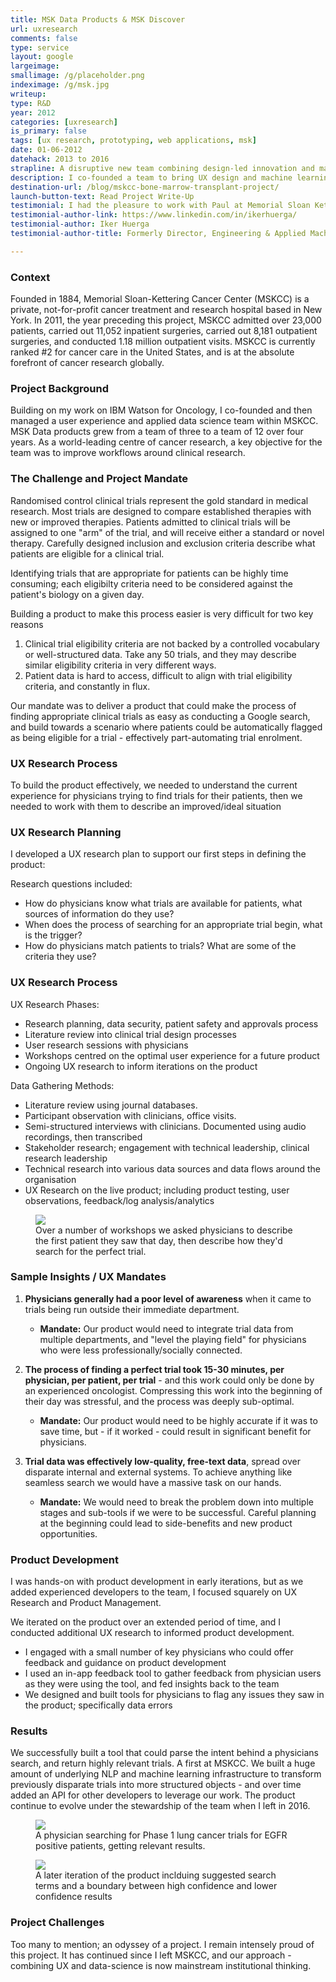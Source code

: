```yaml
---
title: MSK Data Products & MSK Discover
url: uxresearch
comments: false
type: service
layout: google
largeimage: 
smallimage: /g/placeholder.png
indeximage: /g/msk.jpg
writeup: 
type: R&D
year: 2012
categories: [uxresearch]
is_primary: false
tags: [ux research, prototyping, web applications, msk]
date: 01-06-2012
datehack: 2013 to 2016
strapline: A disruptive new team combining design-led innovation and machine learning expertise
description: I co-founded a team to bring UX design and machine learning together at Memorial Sloan Kettering Cancer Center for the first time. Our keystone product, MSK Discover, allowed physicians to find clinical trials that closely matched the unique needs and attributes of individual patients. I was responsible for UX research and product management, and worked closely with some of the world's leading oncologists to define the product.
destination-url: /blog/mskcc-bone-marrow-transplant-project/
launch-button-text: Read Project Write-Up
testimonial: I had the pleasure to work with Paul at Memorial Sloan Kettering Cancer Center (MSK) in New York City between May 2014 until September 2016. During that time, Paul was instrumental in first identifying an unmet need at MSK. Our patients were having a really hard time finding clinical trials. Paul worked with Clinical and Executive Senior Leadership at MSK to understand their needs, get alignment and support, and finally shape the clinical trials search product. Paul brought his research to life via documentation and prototypes. Paul's work had a significant positive impact on the institution as whole and clearly shaped the way MSK started thinking about clinical trials.
testimonial-author-link: https://www.linkedin.com/in/ikerhuerga/
testimonial-author: Iker Huerga
testimonial-author-title: Formerly Director, Engineering & Applied Machine Learning, MSKCC

---
```


### Context

Founded in 1884, Memorial Sloan-Kettering Cancer Center (MSKCC) is a private, not-for-profit cancer treatment and research hospital based in New York. In 2011, the year preceding this project, MSKCC admitted over 23,000 patients, carried out 11,052 inpatient surgeries, carried out 8,181 outpatient surgeries, and conducted 1.18 million outpatient visits. MSKCC is currently ranked #2 for cancer care in the United States, and is at the absolute forefront of cancer research globally. 

### Project Background

Building on my work on IBM Watson for Oncology, I co-founded and then managed a user experience and applied data science team within MSKCC. MSK Data products grew from a team of three to a team of 12 over four years. As a world-leading centre of cancer research, a key objective for the team was to improve workflows around clinical research. 

### The Challenge and Project Mandate

Randomised control clinical trials represent the gold standard in medical research. Most trials are designed to compare established therapies with new or improved therapies. Patients admitted to clinical trials will be assigned to one "arm" of the trial, and will receive either a standard or novel therapy. Carefully designed inclusion and exclusion criteria describe what patients are eligible for a clinical trial. 

Identifying trials that are appropriate for patients can be highly time consuming; each eligibilty criteria need to be considered against the patient's biology on a given day. 

Building a product to make this process easier is very difficult for two key reasons

1. Clinical trial eligibility criteria are not backed by a controlled vocabulary or well-structured data. Take any 50 trials, and they may describe similar eligibility criteria in very different ways.
2.	Patient data is hard to access, difficult to align with trial eligibility criteria, and constantly in flux. 

Our mandate was to deliver a product that could make the process of finding appropriate clinical trials as easy as conducting a Google search, and build towards a scenario where patients could be automatically flagged as being eligible for a trial - effectively part-automating trial enrolment.

### UX Research Process

To build the product effectively, we needed to understand the current experience for physicians trying to find trials for their patients, then we needed to work with them to describe an improved/ideal situation

### UX Research Planning

I developed a UX research plan to support our first steps in defining the product:

Research questions included: 

* How do physicians know what trials are available for patients, what sources of information do they use?
* When does the process of searching for an appropriate trial begin, what is the trigger?
* How do physicians match patients to trials? What are some of the criteria they use?

### UX Research Process

UX Research Phases:

* Research planning, data security, patient safety and approvals process
* Literature review into clinical trial design processes
* User research sessions with physicians
* Workshops centred on the optimal user experience for a future product 
* Ongoing UX research to inform iterations on the product

Data Gathering Methods:

* Literature review using journal databases. 
* Participant observation with clinicians, office visits.
* Semi-structured interviews with clinicians. Documented using audio recordings, then transcribed 
* Stakeholder research; engagement with technical leadership, clinical research leadership  
* Technical research into various data sources and data flows around the organisation
* UX Research on the live product; including product testing, user observations, feedback/log analysis/analytics

<figure>
 <img src="/i/uxresearch/cts-1.jpg" />
 <figcaption>Over a number of workshops we asked physicians to describe the first patient they saw that day, then describe how they'd search for the perfect trial.</figcaption>
</figure>

### Sample Insights / UX Mandates 

1.	**Physicians generally had a poor level of awareness** when it came to trials being run outside their immediate department. 
	* **Mandate:** Our product would need to integrate trial data from multiple departments, and "level the playing field" for physicians who were less professionally/socially connected.

2.	**The process of finding a perfect trial took 15-30 minutes, per physician, per patient, per trial** - and this work could only be done by an experienced oncologist. Compressing this work into the beginning of their day was stressful, and the process was deeply sub-optimal. 
	* **Mandate:** Our product would need to be highly accurate if it was to save time, but - if it worked - could result in significant benefit for physicians.

3.	**Trial data was effectively low-quality, free-text data**, spread over disparate internal and external systems. To achieve anything like seamless search we would have a massive task on our hands.
	* **Mandate:** We would need to break the problem down into multiple stages and sub-tools if we were to be successful. Careful planning at the beginning could lead to side-benefits and new product opportunities.


### Product Development

I was hands-on with product development in early iterations, but as we added experienced developers to the team, I focused squarely on UX Research and Product Management. 

We iterated on the product over an extended period of time, and I  conducted additional UX research to informed product development.

* I engaged with a small number of key physicians who could offer feedback and guidance on product development
* I used an in-app feedback tool to gather feedback from physician users as they were using the tool, and fed insights back to the team
* We designed and built tools for physicians to flag any issues they saw in the product; specifically data errors 

### Results
We successfully built a tool that could parse the intent behind a physicians search, and return highly relevant trials. A first at MSKCC. We built a huge amount of underlying NLP and machine learning infrastructure to transform previously disparate trials into more structured objects - and over time added an API for other developers to leverage our work. The product continue to evolve under the stewardship of the team when I left in 2016.

<figure>
 <img src="/i/uxresearch/cts-6.gif" />
 <figcaption>A physician searching for Phase 1 lung cancer trials for EGFR positive patients, getting relevant results.</figcaption>
</figure>

<figure>
 <img src="/i/uxresearch/cts-9.png" />
 <figcaption>A later iteration of the product inclduing suggested search terms and a boundary between high confidence and lower confidence results</figcaption>
</figure>

### Project Challenges
Too many to mention; an odyssey of a project. I remain intensely proud of this project. It has continued since I left MSKCC, and our approach - combining UX and data-science is now mainstream institutional thinking.